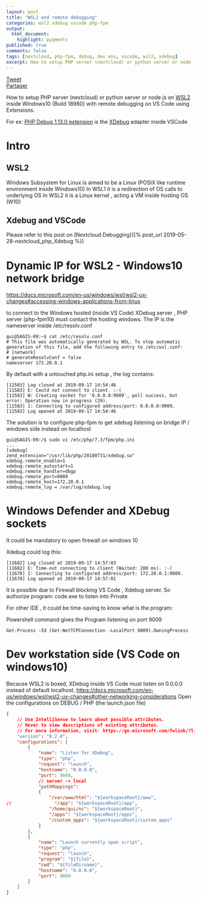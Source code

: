 ```yaml
---
layout: post
title: "WSL2 and remote debugging"
categories: wsl2 xdebug vscode php-fpm
output:
  html_document:
    highlight: pygments
published: true
comments: false
tags: [nextcloud, php-fpm, debug, dev env, vscode, wsl2, xdebug]
excerpt: How to setup PHP server (nextcloud) or python server or node js on WSL2
---
```

<div class="social-media-list">
<a href="https://twitter.com/share?ref_src=twsrc%5Etfw" class="twitter-share-button" data-show-count="false">Tweet</a>
<script type="IN/Share" data-url="{{ site.url }}{{ page.url }}"></script>
<div class="fb-share-button" data-href="{{ site.url }}{{ page.url }}" data-layout="button" data-size="small"><a target="_blank" href="https://www.facebook.com/sharer/sharer.php?u={{ site.url }}{{ page.url }}" class="fb-xfbml-parse-ignore">Partager</a></div>
</div>

How to setup PHP server (nextcloud) or python server or node js
on [WSL2](https://docs.microsoft.com/en-us/windows/wsl/wsl2-ux-changes#accessing-windows-applications-from-linux) inside Windows10 (Build 18980)
 with remote debugging on VS Code using Extensions.



 For ex: [PHP Debug 1.13.0 extension](https://github.com/felixfbecker/vscode-php-debug)  is the [XDebug](https://xdebug.org/) adapter inside VSCode


Intro
======

WSL2
----

Windows Subsystem for Linux is aimed to be a Linux (POSIX like runtime environment inside Windows10)
In WSL1 it is a redirection of OS calls to underlying OS
In WSL2 it is a Linux kernel , acting a VM inside hosting OS (W10)

Xdebug and VSCode
-----------------
Please refer to this post on 
[Nextcloud Debugging]({% post_url 2019-05-28-nextcloud_php_Xdebug %})

Dynamic IP for WSL2 - Windows10 network bridge
==============================================
https://docs.microsoft.com/en-us/windows/wsl/wsl2-ux-changes#accessing-windows-applications-from-linux

to connect to the Windows hosted (inside VS Code) XDebug server , PHP server (php-fpm10) must contact the hosting windows. 
The IP is the nameserver inside /etc/resolv.conf

```
gui@SAGIS-09:~$ cat /etc/resolv.conf
# This file was automatically generated by WSL. To stop automatic generation of this file, add the following entry to /etc/wsl.conf:
# [network]
# generateResolvConf = false
nameserver 172.20.0.1
```

By default with a untouched php.ini setup , the log contains:
```
[11583] Log closed at 2019-09-17 14:54:46
[11583] E: Could not connect to client. :-(
[11583] W: Creating socket for '0.0.0.0:9009', poll success, but error: Operation now in progress (29).
[11583] I: Connecting to configured address/port: 0.0.0.0:9009.
[11583] Log opened at 2019-09-17 14:54:46
```
The solution is to configure php-fpm to get xdebug listening on bridge IP / windows side instead on localhost 
```
gui@SAGIS-09:/$ sudo vi /etc/php/7.3/fpm/php.ini
...
[xdebug]
zend_extension="/usr/lib/php/20180731/xdebug.so"
xdebug.remote_enable=1
xdebug.remote_autostart=1
xdebug.remote_handler=dbgp
xdebug.remote_port=9009
xdebug.remote_host=172.20.0.1
xdebug.remote_log = /var/log/xdebug.log
```

Windows Defender and XDebug sockets
===================================
It could be mandatory to open firewall on windows 10  

Xdebug could log this: 

```
[11682] Log closed at 2019-09-17 14:57:03
[11682] E: Time-out connecting to client (Waited: 200 ms). :-(
[11678] I: Connecting to configured address/port: 172.20.0.1:9009.
[11678] Log opened at 2019-09-17 14:57:01
```

It is possible due to Firewall blocking VS Code , Xdebug server.
So authorize program:  code.exe to listen into Private 

For other IDE , it could be time-saving to know what is the program:

Powershell command gives the Program listening on port 9009
```
Get-Process -Id (Get-NetTCPConnection -LocalPort 9009).OwningProcess
```

Dev workstation side (VS Code on windows10)
===========================================

Because WSL2 is boxed, XDebug inside VS Code must listen on 0.0.0.0 instead of default localhost.
https://docs.microsoft.com/en-us/windows/wsl/wsl2-ux-changes#other-networking-considerations
Open the configurations on DEBUG / PHP (the launch.json file)
```json
{
    // Use IntelliSense to learn about possible attributes.
    // Hover to view descriptions of existing attributes.
    // For more information, visit: https://go.microsoft.com/fwlink/?linkid=830387
    "version": "0.2.0",
    "configurations": [
        {
            "name": "Listen for XDebug",
            "type": "php",
            "request": "launch",
            "hostname": "0.0.0.0", 
            "port": 9009,
            // server -> local
            "pathMappings": 
            {
                "/var/www/html": "${workspaceRoot}/www",
//                "/app": "${workspaceRoot}/app",
                "/home/gui/nc": "${workspaceRoot}",
                "/apps": "${workspaceRoot}/apps",
                "/custom_apps": "${workspaceRoot}/custom_apps"                
            }
        },
        {
            "name": "Launch currently open script",
            "type": "php",
            "request": "launch",
            "program": "${file}",
            "cwd": "${fileDirname}",
            "hostname": "0.0.0.0", 
            "port": 9009
        }
    ]
}
```